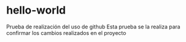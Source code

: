 # hello-world
Prueba de realización del uso de github
Esta prueba se la realiza para 
confirmar los cambios realizados en el proyecto
